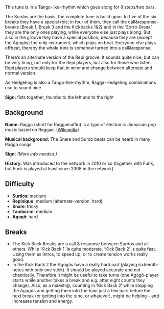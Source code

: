 This tune is in a Tango-like-rhythm which goes along for 8 steps/two bars.

The Surdos are the basis, the complete tune is build upon. In five of the six breaks they have a special role; in four
of them, they call the call&response-breaks (Break 1, Break 3 and the Kickbacks 1&2) and in the ‘Zorro-Break’ they are
the only ones playing, while everyone else just plays along. But also in the groove they have a special position, because
they are (except the Agogôs) the only instrument, which plays on beat. Everyone else plays offbeat, thereby the whole
tune is somehow turned into a call&response.

There’s an alternate version of the Repi groove. It sounds quite nice, but can be very tiring, not only for the
Repi players, but also for those who listen. Repi players should keep that in mind and change between alternate and
normal version.

As Hedgehog is also a Tango-like-rhythm, Ragga-Hedgehog combinations use to sound nice.

**Sign:** fists together, thumbs to the left and to the right

## Background

**Name:** Ragga (short for Raggamuffin) is a type of electronic Jamaican pop music based on Reggae. ([Wikipedia](https://en.wikipedia.org/wiki/Ragga))

**Musical background:** The Snare and Surdo beats can be heard in many Ragga songs.

**Sign:** *(More info needed.)*

**History:** Was introduced to the network in 2010 or so (together with Funk, but Funk is played at least since 2008 in the network)

## Difficulty

* **Surdos**: medium
* **Repinique**: medium (alternate-version: hard)
* **Snare**: tricky
* **Tamborim**: medium
* **Agogô**: hard

## Breaks

* The Kick Back Breaks are a call & response between Surdos and all others. While ‘Kick Back 1’ is quite moderate,
  ‘Kick Back 2’ is quite fast. Using them as Intros, to speed up, or to create tension works really good.
* In the Kick Back 2 the Agogôs have a really hard part (playing sixteenth-notes with only one stick). It should be
  played accurate and not chaotically. Therefore it might be useful to take turns (one Agogô-player starts while another
  takes a break and e.g. after eight counts they change). Also, as a maestr@, counting in ‘Kick Back 2’ while stopping
  the Agogôs and getting them into the tune just a few bars before the next break (or getting into the tune, or
  whatever), might be helping – and increases tension and energy.